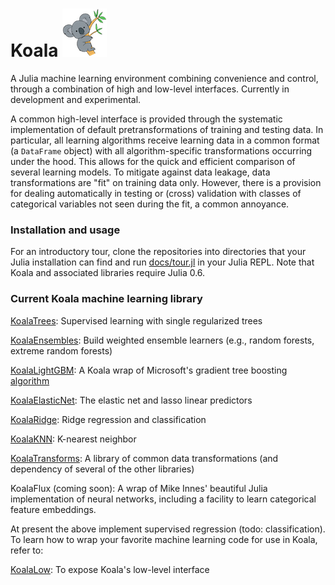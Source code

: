 # Koala ![](logo.png) 

A Julia machine learning environment combining convenience and control,
through a combination of high and low-level interfaces. Currently in
development and experimental.

A common high-level interface is provided through the systematic
implementation of default pretransformations of training and testing
data. In particular, all learning algorithms receive learning data in
a common format (a `DataFrame` object) with all algorithm-specific
transformations occurring under the hood. This allows for the quick and
efficient comparison of several learning models. To mitigate against
data leakage, data transformations are "fit" on training data
only. However, there is a provision for dealing automatically in
testing or (cross) validation with classes of categorical variables
not seen during the fit, a common annoyance.

### Installation and usage

For an introductory tour, clone the repositories into directories that your
Julia installation can find and run [docs/tour.jl](docs/tour.jl) in your
Julia REPL. Note that Koala and associated libraries require Julia 0.6.

### Current Koala machine learning library

[KoalaTrees](https://github.com/ablaom/KoalaTrees.jl): Supervised learning with single regularized trees 

[KoalaEnsembles](https://github.com/ablaom/KoalaEnsembles.jl): Build weighted ensemble learners (e.g., random forests, extreme random forests)

[KoalaLightGBM](https://github.com/ablaom/KoalaLightGBM.jl): A Koala
wrap of Microsoft's gradient tree boosting
[algorithm](https://github.com/Microsoft/LightGBM)

[KoalaElasticNet](https://github.com/ablaom/KoalaElasticNet.jl): The elastic net and lasso linear predictors

[KoalaRidge](https://github.com/ablaom/KoalaRidge.jl): Ridge regression and classification

[KoalaKNN](https://github.com/ablaom/KoalaKNN.jl): K-nearest neighbor 

[KoalaTransforms](https://github.com/ablaom/KoalaTransforms.jl): A library of common data transformations (and dependency of several of the other libraries)

KoalaFlux (coming soon): A wrap of Mike Innes' beautiful Julia
implementation of neural networks, including a facility to learn
categorical feature embeddings.

At present the above implement supervised regression (todo:
classification). To learn how to wrap your favorite machine learning
code for use in Koala, refer to:

[KoalaLow](https://github.com/ablaom/KoalaLow.jl): To expose Koala's low-level interface

